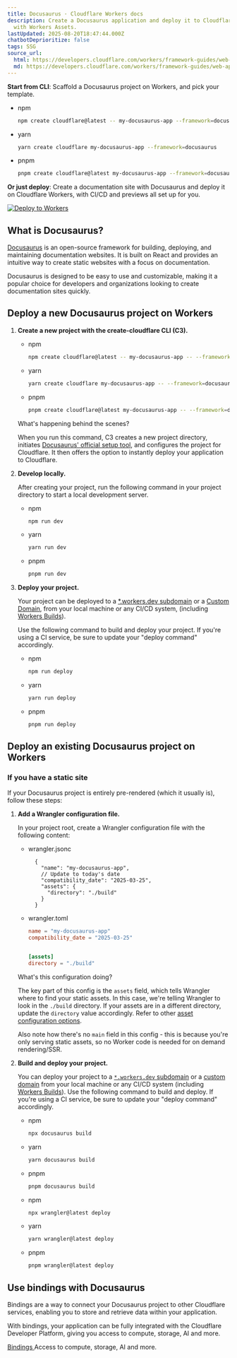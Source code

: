 ```yaml
---
title: Docusaurus · Cloudflare Workers docs
description: Create a Docusaurus application and deploy it to Cloudflare Workers
  with Workers Assets.
lastUpdated: 2025-08-20T18:47:44.000Z
chatbotDeprioritize: false
tags: SSG
source_url:
  html: https://developers.cloudflare.com/workers/framework-guides/web-apps/more-web-frameworks/docusaurus/
  md: https://developers.cloudflare.com/workers/framework-guides/web-apps/more-web-frameworks/docusaurus/index.md
---
```


**Start from CLI**: Scaffold a Docusaurus project on Workers, and pick your template.

* npm

  ```sh
  npm create cloudflare@latest -- my-docusaurus-app --framework=docusaurus
  ```

* yarn

  ```sh
  yarn create cloudflare my-docusaurus-app --framework=docusaurus
  ```

* pnpm

  ```sh
  pnpm create cloudflare@latest my-docusaurus-app --framework=docusaurus
  ```

**Or just deploy**: Create a documentation site with Docusaurus and deploy it on Cloudflare Workers, with CI/CD and previews all set up for you.

[![Deploy to Workers](https://deploy.workers.cloudflare.com/button)](https://dash.cloudflare.com/?to=/:account/workers-and-pages/create/deploy-to-workers\&repository=https://github.com/cloudflare/templates/tree/staging/astro-blog-starter-template)

## What is Docusaurus?

[Docusaurus](https://docusaurus.io/) is an open-source framework for building, deploying, and maintaining documentation websites. It is built on React and provides an intuitive way to create static websites with a focus on documentation.

Docusaurus is designed to be easy to use and customizable, making it a popular choice for developers and organizations looking to create documentation sites quickly.

## Deploy a new Docusaurus project on Workers

1. **Create a new project with the create-cloudflare CLI (C3).**

   * npm

     ```sh
     npm create cloudflare@latest -- my-docusaurus-app -- --framework=docusaurus --platform=workers
     ```

   * yarn

     ```sh
     yarn create cloudflare my-docusaurus-app -- --framework=docusaurus --platform=workers
     ```

   * pnpm

     ```sh
     pnpm create cloudflare@latest my-docusaurus-app -- --framework=docusaurus --platform=workers
     ```

   What's happening behind the scenes?

   When you run this command, C3 creates a new project directory, initiates [Docusaurus' official setup tool](https://docusaurus.io/docs/installation), and configures the project for Cloudflare. It then offers the option to instantly deploy your application to Cloudflare.

2. **Develop locally.**

   After creating your project, run the following command in your project directory to start a local development server.

   * npm

     ```sh
     npm run dev
     ```

   * yarn

     ```sh
     yarn run dev
     ```

   * pnpm

     ```sh
     pnpm run dev
     ```

3. **Deploy your project.**

   Your project can be deployed to a [\*.workers.dev subdomain](https://developers.cloudflare.com/workers/configuration/routing/workers-dev/) or a [Custom Domain](https://developers.cloudflare.com/workers/configuration/routing/custom-domains/), from your local machine or any CI/CD system, (including [Workers Builds](https://developers.cloudflare.com/workers/ci-cd/#workers-builds/)).

   Use the following command to build and deploy your project. If you're using a CI service, be sure to update your "deploy command" accordingly.

   * npm

     ```sh
     npm run deploy
     ```

   * yarn

     ```sh
     yarn run deploy
     ```

   * pnpm

     ```sh
     pnpm run deploy
     ```

## Deploy an existing Docusaurus project on Workers

### If you have a static site

If your Docusaurus project is entirely pre-rendered (which it usually is), follow these steps:

1. **Add a Wrangler configuration file.**

   In your project root, create a Wrangler configuration file with the following content:

   * wrangler.jsonc

     ```jsonc
       {
         "name": "my-docusaurus-app",
         // Update to today's date
         "compatibility_date": "2025-03-25",
         "assets": {
           "directory": "./build"
         }
       }
     ```

   * wrangler.toml

     ```toml
     name = "my-docusaurus-app"
     compatibility_date = "2025-03-25"


     [assets]
     directory = "./build"
     ```

   What's this configuration doing?

   The key part of this config is the `assets` field, which tells Wrangler where to find your static assets. In this case, we're telling Wrangler to look in the `./build` directory. If your assets are in a different directory, update the `directory` value accordingly. Refer to other [asset configuration options](https://developers.cloudflare.com/workers/static-assets/routing/).

   Also note how there's no `main` field in this config - this is because you're only serving static assets, so no Worker code is needed for on demand rendering/SSR.

2. **Build and deploy your project.**

   You can deploy your project to a [`*.workers.dev` subdomain](https://developers.cloudflare.com/workers/configuration/routing/workers-dev/) or a [custom domain](https://developers.cloudflare.com/workers/configuration/routing/custom-domains/) from your local machine or any CI/CD system (including [Workers Builds](https://developers.cloudflare.com/workers/ci-cd/#workers-builds)). Use the following command to build and deploy. If you're using a CI service, be sure to update your "deploy command" accordingly.

   * npm

     ```sh
     npx docusaurus build
     ```

   * yarn

     ```sh
     yarn docusaurus build
     ```

   * pnpm

     ```sh
     pnpm docusaurus build
     ```

   - npm

     ```sh
     npx wrangler@latest deploy
     ```

   - yarn

     ```sh
     yarn wrangler@latest deploy
     ```

   - pnpm

     ```sh
     pnpm wrangler@latest deploy
     ```

## Use bindings with Docusaurus

Bindings are a way to connect your Docusaurus project to other Cloudflare services, enabling you to store and retrieve data within your application.

With bindings, your application can be fully integrated with the Cloudflare Developer Platform, giving you access to compute, storage, AI and more.

[Bindings ](https://developers.cloudflare.com/workers/runtime-apis/bindings/)Access to compute, storage, AI and more.
